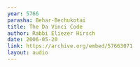 ```yaml
---
year: 5766
parasha: Behar-Bechukotai
title: The Da Vinci Code
author: Rabbi Eliezer Hirsch
date: 2006-05-20
link: https://archive.org/embed/57663071
layout: audio
---
```

